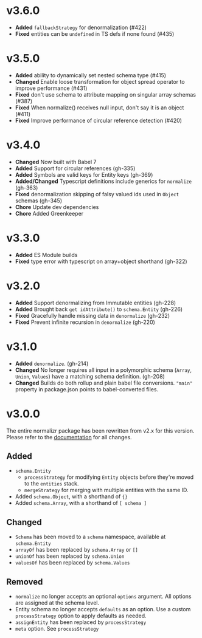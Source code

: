 # v3.6.0

* **Added** `fallbackStrategy` for denormalization (#422)
* **Fixed** entities can be `undefined` in TS defs if none found (#435)

# v3.5.0

- **Added** ability to dynamically set nested schema type (#415)
- **Changed** Enable loose transformation for object spread operator to improve performance (#431)
- **Fixed** don't use schema to attribute mapping on singular array schemas (#387)
- **Fixed** When normalize() receives null input, don't say it is an object (#411)
- **Fixed** Improve performance of circular reference detection (#420)

# v3.4.0

- **Changed** Now built with Babel 7
- **Added** Support for circular references (gh-335)
- **Added** Symbols are valid keys for Entity keys (gh-369)
- **Added/Changed** Typescript definitions include generics for `normalize` (gh-363)
- **Fixed** denormalization skipping of falsy valued ids used in `Object` schemas (gh-345)
- **Chore** Update dev dependencies
- **Chore** Added Greenkeeper

# v3.3.0

- **Added** ES Module builds
- **Fixed** type error with typescript on array+object shorthand (gh-322)

# v3.2.0

- **Added** Support denormalizing from Immutable entities (gh-228)
- **Added** Brought back `get idAttribute()` to `schema.Entity` (gh-226)
- **Fixed** Gracefully handle missing data in `denormalize` (gh-232)
- **Fixed** Prevent infinite recursion in `denormalize` (gh-220)

# v3.1.0

- **Added** `denormalize`. (gh-214)
- **Changed** No longer requires all input in a polymorphic schema (`Array`, `Union`, `Values`) have a matching schema definition. (gh-208)
- **Changed** Builds do both rollup and plain babel file conversions. `"main"` property in package.json points to babel-converted files.

# v3.0.0

The entire normalizr package has been rewritten from v2.x for this version. Please refer to the [documentation](/docs) for all changes.

## Added

- `schema.Entity`
  - `processStrategy` for modifying `Entity` objects before they're moved to the `entities` stack.
  - `mergeStrategy` for merging with multiple entities with the same ID.
- Added `schema.Object`, with a shorthand of `{}`
- Added `schema.Array`, with a shorthand of `[ schema ]`

## Changed

- `Schema` has been moved to a `schema` namespace, available at `schema.Entity`
- `arrayOf` has been replaced by `schema.Array` or `[]`
- `unionOf` has been replaced by `schema.Union`
- `valuesOf` has been replaced by `schema.Values`

## Removed

- `normalize` no longer accepts an optional `options` argument. All options are assigned at the schema level.
- Entity schema no longer accepts `defaults` as an option. Use a custom `processStrategy` option to apply defaults as needed.
- `assignEntity` has been replaced by `processStrategy`
- `meta` option. See `processStrategy`

